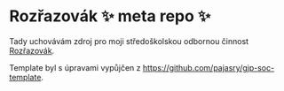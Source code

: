 # Rozřazovák ✨ meta repo ✨
Tady uchovávám zdroj pro moji středoškolskou odbornou činnost [Rozřazovák](https://github.com/chamik/rozrazovak).

Template byl s úpravami vypůjčen z https://github.com/pajasry/gjp-soc-template.
